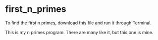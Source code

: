 # first_n_primes

To find the first n primes, download this file and run it through Terminal. 

This is my n primes program. There are many like it, but this one is mine. 
